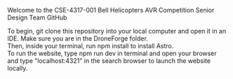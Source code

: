 Welcome to the CSE-4317-001 Bell Helicopters AVR Competition Senior Design Team GitHub <br />

To begin, git clone this repository into your local computer and open it in an IDE. Make sure you are in the DroneForge folder. <br />
Then, inside your terminal, run npm install to install Astro. <br />
To run the website, type npm run dev in terminal and open your browser and type "localhost:4321" in the search browser to launch the website locally. <br />
